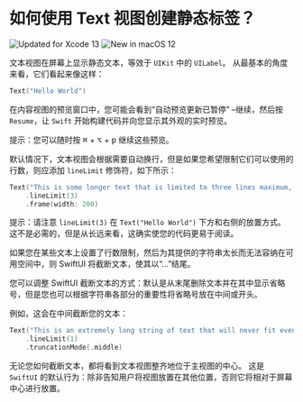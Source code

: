如何使用 Text 视图创建静态标签？
===

![Updated for Xcode 13](https://img.shields.io/static/v1?label=&message=Updated%20for%20Xcode%2013.1&color=blue&logo=Xcode&logoColor=white)
![New in macOS 12](https://img.shields.io/static/v1?label=&message=New%20in%20macOS%2012&color=lightgrey&logo=apple)

文本视图在屏幕上显示静态文本，等效于 `UIKit` 中的 `UILabel`。 从最基本的角度来看，它们看起来像这样：

```swift
Text("Hello World")
```

在内容视图的预览窗口中，您可能会看到“自动预览更新已暂停” –继续，然后按 `Resume`，让 `Swift` 开始构建代码并向您显示其外观的实时预览。

提示：您可以随时按 <kbd>⌘</kbd> + <kbd>⌥</kbd> + <kbd>p</kbd> 继续这些预览。

默认情况下，文本视图会根据需要自动换行，但是如果您希望限制它们可以使用的行数，则应添加 `lineLimit` 修饰符，如下所示：

```swift
Text("This is some longer text that is limited to three lines maximum, so anything more than that will cause the text to clip.")
    .lineLimit(3)
    .frame(width: 200)
```

提示：请注意 `lineLimit(3)` 在 `Text("Hello World")` 下方和右侧的放置方式。 这不是必需的，但是从长远来看，这确实使您的代码更易于阅读。

如果您在某些文本上设置了行数限制，然后为其提供的字符串太长而无法容纳在可用空间中，则 SwiftUI 将截断文本，使其以“...”结尾。

您可以调整 SwiftUI 截断文本的方式：默认是从末尾删除文本并在其中显示省略号，但是您也可以根据字符串各部分的重要性将省略号放在中间或开头。

例如，这会在中间截断您的文本：

```swift
Text("This is an extremely long string of text that will never fit even the widest of iOS devices even if the user has their Dynamic Type setting as small as is possible, so in theory it should definitely demonstrate truncationMode().")
    .lineLimit(1)
    .truncationMode(.middle)
```

无论您如何截断文本，都将看到文本视图整齐地位于主视图的中心。 这是 `SwiftUI` 的默认行为：除非告知用户将视图放置在其他位置，否则它将相对于屏幕中心进行放置。